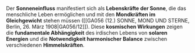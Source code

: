 
Der **Sonneneinfluss** manifestiert sich als **Lebenskräfte der Sonne**, die das menschliche Leben ermöglichen und mit den **Mondkräften im Gleichgewicht** stehen müssen ([[GA056 (12.) SONNE, MOND UND STERNE, Berlin, 26. März 1908|GA056/12]]). Diese **kosmischen Wirkungen** zeigen die **fundamentale Abhängigkeit** des irdischen Lebens von **solaren Energien** und die **Notwendigkeit harmonischer Balance** zwischen verschiedenen **Himmelskräften**.
